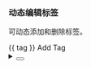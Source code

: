 ### 动态编辑标签

可动态添加和删除标签。

<div class="cell-demo vp-raw">
  <yc-space wrap>
    <yc-tag
      v-for="(tag, index) of tags"
      :key="tag"
      :closable="index !== 0"
      @close="handleRemove(tag)">
      {{ tag }}
    </yc-tag>
    <yc-input
      v-if="showInput"
      ref="inputRef"
      :style="{ width: '90px' }"
      size="mini"
      v-model.trim="inputVal"
      @keyup.enter="handleAdd"
      @blur="handleAdd" />
    <yc-tag
      v-else
      :style="{
        width: '90px',
        backgroundColor: 'var(--color-fill-2)',
        border: '1px dashed var(--color-fill-3)',
        cursor: 'pointer',
      }"
      @click="handleEdit">
      <template #icon>
        <icon-plus />
      </template>
      Add Tag
    </yc-tag>

  </yc-space>
</div>

<script setup>
import { ref, nextTick } from 'vue';

const tags = ref(['Tag 1', 'Tag 2', 'Tag 3']);
const inputRef = ref(null);
const showInput = ref(false);
const inputVal = ref('');

const handleEdit = () => {
  showInput.value = true;

  nextTick(() => {
    if (inputRef.value) {
      inputRef.value.focus();
    }
  });
};

const handleAdd = () => {
  if (inputVal.value) {
    tags.value.push(inputVal.value);
    inputVal.value = '';
  }
  showInput.value = false;
};

const handleRemove = (key) => {
  tags.value = tags.value.filter((tag) => tag !== key);
};
</script>

<details>
<summary>
 <button class="code-btn"  >
    <icon-code />
 </button>
</summary>

```vue
<template>
  <yc-space wrap>
    <yc-tag
      v-for="(tag, index) of tags"
      :key="tag"
      :closable="index !== 0"
      @close="handleRemove(tag)">
      {{ tag }}
    </yc-tag>

    <yc-input
      v-if="showInput"
      ref="inputRef"
      :style="{ width: '90px' }"
      size="mini"
      v-model.trim="inputVal"
      @keyup.enter="handleAdd"
      @blur="handleAdd" />
    <yc-tag
      v-else
      :style="{
        width: '90px',
        backgroundColor: 'var(--color-fill-2)',
        border: '1px dashed var(--color-fill-3)',
        cursor: 'pointer',
      }"
      @click="handleEdit">
      <template #icon>
        <icon-plus />
      </template>
      Add Tag
    </yc-tag>
  </yc-space>
</template>

<script setup>
import { ref, nextTick } from 'vue';

const tags = ref(['Tag 1', 'Tag 2', 'Tag 3']);
const inputRef = ref(null);
const showInput = ref(false);
const inputVal = ref('');

const handleEdit = () => {
  showInput.value = true;

  nextTick(() => {
    if (inputRef.value) {
      inputRef.value.focus();
    }
  });
};

const handleAdd = () => {
  if (inputVal.value) {
    tags.value.push(inputVal.value);
    inputVal.value = '';
  }
  showInput.value = false;
};

const handleRemove = (key) => {
  tags.value = tags.value.filter((tag) => tag !== key);
};
</script>
```

</details>
